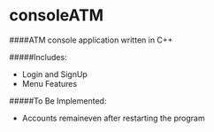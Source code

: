 # consoleATM

####ATM console application written in C++

#####Includes:
- Login and SignUp
- Menu Features

#####To Be Implemented:
- Accounts remaineven after restarting the program
